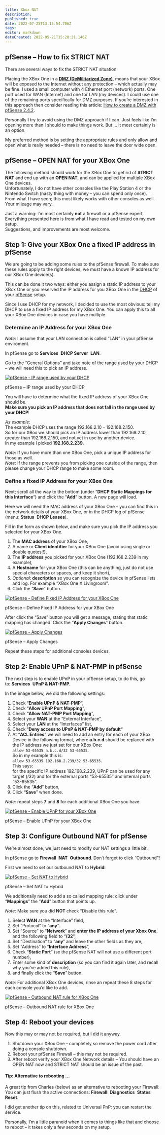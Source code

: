```yaml
---
title: Xbox NAT
description: 
published: true
date: 2022-07-25T13:15:54.706Z
tags: 
editor: markdown
dateCreated: 2022-05-21T15:28:21.146Z
---
```

## pfSense – How to fix STRICT NAT

There are several ways to fix the STRICT NAT situation.

Placing the XBox One in a **[DMZ (DeMilitarized Zone)](https://en.wikipedia.org/wiki/DMZ_(computing))**, means that your XBox will be exposed to the Internet without any protection – which actually may be fine. I used a small computer with 4 Ethernet port (network) ports. One port used for WAN (Internet) and one for LAN (my devices). I could use one of the remaining ports specifically for DMZ purposes. If you’re interested in this approach then consider reading this article: [How to create a DMZ with pfSense 2.4.2](https://www.ceos3c.com/pfsense/how-to-create-a-dmz-with-pfsense-2-4-2/).

Personally I try to avoid using the DMZ approach if I can. Just feels like I’m opening more than I should to make things work. But … it most certainly is an option.

My preferred method is by setting the appropriate rules and only allow and open what is really needed – there is no need to leave the door wide open.

## pfSense – OPEN NAT for your XBox One

The following method should work for the XBox One to get rid of **STRICT NAT** and end up with an **OPEN NAT**, and can be applied for multiple XBox One devices.  
Unfortunately, I do not have other consoles like the Play Station 4 or the Nintendo Switch (nasty thing with money – you can spend only once).  
From what I have seen; this most likely works with other consoles as well. Your mileage may vary.


Just a warning: I’m most certainly **not** a firewall or a pfSense expert.  
Everything presented here is from what I have read and tested on my own setup.  
Suggestions, and improvements are most welcome.


## Step 1: Give your XBox One a fixed IP address in pfSense

We are going to be adding some rules to the pfSense firewall. To make sure these rules apply to the right devices, we must have a known IP address for our XBox One device(s).

This can be done it two ways: either you assign a static IP address to your XBox One or you reserved the IP address for you XBox One in the [DHCP](https://en.wikipedia.org/wiki/Dynamic_Host_Configuration_Protocol) of your [pfSense](https://www.pfsense.org/) setup.

Since I use DHCP for my network, I decided to use the most obvious: tell my DHCP to use a fixed IP address for my XBox One. You can apply this to all your XBox One devices in case you have multiple.

### Determine an IP Address for your XBox One

_Note_: I assume that your LAN connection is called “LAN” in your pfSense enviroment.

In pfSense go to **Services**  **DHCP Server**  **LAN**.

Go to the “General Options” and take note of the range used by your DHCP – we will need this to pick an IP address.

[![pfSense - IP range used by your DHCP](https://www.tweaking4all.com/wp-content/uploads/2018/08/pfsense-dhcp-range.png)](https://www.tweaking4all.com/wp-content/uploads/2018/08/pfsense-dhcp-range.png)

pfSense – IP range used by your DHCP

You will have to determine what the fixed IP address of your XBox One should be.  
**Make sure you pick an IP address that does not fall in the range used by your DHCP**!

_As example:_  
The example DHCP uses the range 192.168.2.10 – 192.168.2.150.  
So for our XBox we should pick an IP address lower than 192.168.2.10, greater than 192.168.2.150, and not yet in use by another device.  
In my example I picked **192.168.2.239**.

_Note_: If you have more than one XBox One, pick a unique IP address for those as well.  
_Note_: If the range prevents you from picking one outside of the range, then please change your DHCP range to make some room.

### Define a fixed IP Address for your XBox One

Next; scroll all the way to the bottom (under “**DHCP Static Mappings for this Interface**“) and click the “**Add**” button. A new page will load.

Here we will need the MAC address of your XBox One – you can find this in the network details of your XBox One, or in the DHCP log of pfSense (menu: **Status**  **DHCP Leases**).

Fill in the form as shown below, and make sure you pick the IP address you selected for your XBox One.

1.  The **MAC address** of your XBox One,
2.  A name or **Client identifier** for your XBox One (avoid using single or double quotes!!),
3.  The **IP address** you picked for your XBox One (192.168.2.239 in my example),
4.  A **Hostname** for your XBox One (this can be anything, just do not use special characters or spaces, and keep it short),
5.  _Optional_: **description** so you can recognize the device in pfSense lists and log. For example “XBox One X Livingroom”.
6.  Click the “**Save**” button.

[![pfSense - Define Fixed IP Address for your XBox One](https://www.tweaking4all.com/wp-content/uploads/2018/08/pfsense-fixed-ip-xboxone.png)](https://www.tweaking4all.com/wp-content/uploads/2018/08/pfsense-fixed-ip-xboxone.png)

pfSense – Define Fixed IP Address for your XBox One

After click the “Save” button you will get a message, stating that static mapping has changed. Click the “**Apply Changes**” button.

[![pfSense - Apply Changes](https://www.tweaking4all.com/wp-content/uploads/2018/08/pfsense-fixed-ip-xboxone-changed.png)](https://www.tweaking4all.com/wp-content/uploads/2018/08/pfsense-fixed-ip-xboxone-changed.png)

pfSense – Apply Changes

Repeat these steps for additional consoles devices.

## Step 2: Enable UPnP & NAT-PMP in pfSense

The next step is to enable UPnP in your pfSense setup, to do this, go to: **Services**  **UPnP & NAT-PMP**.

In the image below, we did the following settings:

1.  Check “**Enable UPnP & NAT-PMP**“,
2.  Check “**Allow UPnP Port Mapping**“,
3.  Check “**Allow NAT-PMP Port Mapping**“,
4.  Select your **WAN** at the “External Interface“,
5.  Select your **LAN** at the “Interfaces” list,
6.  Check “**Deny access to UPnP & NAT-PMP by default**“
7.  At “**ACL Entries**” we will need to add an entry for each of your XBox Device in the following format, where **a.b.c.d** should be replaced with the IP address we just set for our XBox One:  
    `allow 53-65535 a.b.c.d/32 53-65535`.  
    So in my example this is:  
    `allow 53-65535 192.168.2.239/32 53-65535`.  
    This says:  
    for the specific IP address 192.168.2.239, UPnP can be used for any target (/32) and for the external ports “53-65535” and internal ports “53-65535”.
8.  Click the “**Add**” button,
9.  Click “**Save**” when done.

_Note:_ repeat steps **7** and **8** for each additional XBox One you have.

[![pfSense - Enable UPnP for your XBox One](https://www.tweaking4all.com/wp-content/uploads/2018/08/pfsense-enable-upnp-for-xboxone.png)](https://www.tweaking4all.com/wp-content/uploads/2018/08/pfsense-enable-upnp-for-xboxone.png)

pfSense – Enable UPnP for your XBox One


## Step 3: Configure Outbound NAT for pfSense

We’re almost done, we just need to modify our NAT settings a little bit.

In pfSense go to **Firewall**  **NAT**  **Outbound**. Don’t forget to click “Outbound”!

First we need to set our outbound NAT to **Hybrid**:

[![pfSense - Set NAT to Hybrid](https://www.tweaking4all.com/wp-content/uploads/2018/08/pfsense-hybrid-outbound-nat.png)](https://www.tweaking4all.com/wp-content/uploads/2018/08/pfsense-hybrid-outbound-nat.png)

pfSense – Set NAT to Hybrid

We additionally need to add a so called mapping rule: click under “**Mappings**” the “**Add**” button that points up.

_Note_: Make sure you did **NOT** check “Disable this rule”.

1.  Select **WAN** at the “Interface” field,
2.  Set “Protocol” to “**any**“.
3.  Set “Source” to “**Network**” and **enter the IP address of your Xbox One**, and the following field to “**/32**“,
4.  Set “Destination” to “**any**” and leave the other fields as they are,
5.  Set “Address” to “**Interface Address**“,
6.  Check “**Static Port**” (so the pfSense NAT will not use a different port number),
7.  Enter some kind of **description** (so you can find it again later, and recall why you’ve added this rule),
8.  and finally click the “**Save**” button.

_Note:_ For additional XBox One devices, rinse an repeat these 8 steps for each console you’d like to add.

[![pfSense - Outbound NAT rule for XBox One](https://www.tweaking4all.com/wp-content/uploads/2018/08/pfsense-outbound-nat-rule-for-xboxone.png)](https://www.tweaking4all.com/wp-content/uploads/2018/08/pfsense-outbound-nat-rule-for-xboxone.png)

pfSense – Outbound NAT rule for XBox One

## Step 4: Reboot your devices

Now this may or may not be required, but I did it anyway.

1.  Shutdown your XBox One – completely so remove the power cord after doing a console shutdown.
2.  Reboot your pfSense Firewall – this may not be required.
3.  After reboot verify your XBox One Network details – You should have an OPEN NAT now and STRICT NAT should be an issue of the past.

#### Tip: Alternative to rebooting … 

A great tip from Charles (below) as an alternative to rebooting your Firewall:  
You can just flush the active connections: **Firewall**  **Diagnostics**  **States Reset**.

I did get another tip on this, related to Universal PnP: you can restart the service.

Personally, I’m a little paranoid when it comes to things like that and choose to reboot – it takes only a few seconds on my setup.